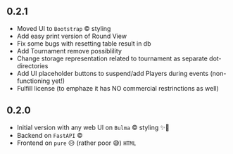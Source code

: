 ## 0.2.1

- Moved UI to `Bootstrap` © styling
- Add easy print version of Round View
- Fix some bugs with resetting table result in db
- Add Tournament remove possiblility
- Change storage representation related to tournament as separate dot-directories
- Add UI placeholder buttons to suspend/add Players during events (non-functioning yet!)
- Fulfill license (to emphaze it has NO commercial restrinctions as well)

## 0.2.0

- Initial version with any web UI on `Bulma` © styling ✨💪
- Backend on `FastAPI` ©
- Frontend on `pure` 😥 (rather poor 😅) `HTML`
